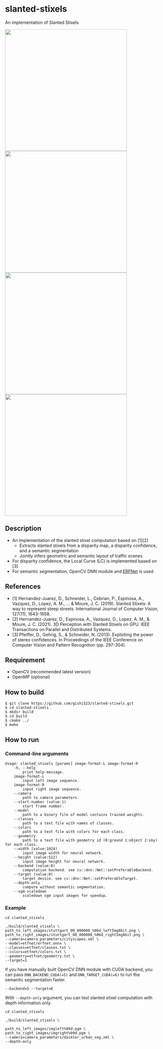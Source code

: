 # slanted-stixels
An implementation of Slanted Stixels

<img src=https://github.com/gishi523/slanted-stixels/wiki/images/depth_input.png width=400> <img src=https://github.com/gishi523/slanted-stixels/wiki/images/semantic_input.png width=400>  
<img src=https://github.com/gishi523/slanted-stixels/wiki/images/slanted_stixels_depth.png width=400> <img src=https://github.com/gishi523/slanted-stixels/wiki/images/slanted_stixels_semantic.png width=400>

## Description
- An implementation of the slanted stixel computation based on [1][2]
	- Extracts slanted stixels from a disparity map, a disparity confidence, and a semantic segmentation
	- Jointly infers geometric and semantic layout of traffic scenes
- For disparity confidence, the Local Curve (LC) is implemented based on [3]
- For semantic segmentation, OpenCV DNN module and [ERFNet](https://github.com/Eromera/erfnet_pytorch) is used

## References
- [1] Hernandez-Juarez, D., Schneider, L., Cebrian, P., Espinosa, A., Vazquez, D., López, A. M., ... & Moure, J. C. (2019). Slanted Stixels: A way to represent steep streets. International Journal of Computer Vision, 127(11), 1643-1658.
- [2] Hernandez-Juarez, D., Espinosa, A., Vazquez, D., Lopez, A. M., & Moure, J. C. (2021). 3D Perception with Slanted Stixels on GPU. IEEE Transactions on Parallel and Distributed Systems.
- [3] Pfeiffer, D., Gehrig, S., & Schneider, N. (2013). Exploiting the power of stereo confidences. In Proceedings of the IEEE Conference on Computer Vision and Pattern Recognition (pp. 297-304).

## Requirement
- OpenCV (recommended latest version)
- OpenMP (optional)

## How to build
```
$ git clone https://github.com/gishi523/slanted-stixels.git
$ cd slanted-stixels
$ mkdir build
$ cd build
$ cmake ../
$ make
```

## How to run
### Command-line arguments
```
Usage: slanted_stixels [params] image-format-L image-format-R
	-h, --help
		print help message.
	image-format-L
		input left image sequence.
	image-format-R
		input right image sequence.
	--camera
		path to camera parameters.
	--start-number (value:1)
	    start frame number.
	--model
	    path to a binary file of model contains trained weights.
	--classes
	    path to a text file with names of classes.
	--colors
	    path to a text file with colors for each class.
	--geometry
	    path to a text file with geometry id (0:ground 1:object 2:sky) for each class.
	--width (value:1024)
		input image width for neural network.
	--height (value:512)
	    input image height for neural network.
	--backend (value:0)
		computation backend. see cv::dnn::Net::setPreferableBackend.
	--target (value:0)
	    target device. see cv::dnn::Net::setPreferableTarget.
	--depth-only
		compute without semantic segmentation.
	--sgm-scaledown
        scaledown sgm input images for speedup.
```

### Example
```
cd slanted_stixels

./build/slanted_stixels \
path_to_left_images/stuttgart_00_000000_%06d_leftImg8bit.png \
path_to_right_images/stuttgart_00_000000_%06d_rightImg8bit.png \
--camera=camera_parameters/cityscapes.xml \
--model=etfnet/erfnet.onnx \
--classes=etfnet/classes.txt \
--colors=etfnet/colors.txt \
--geometry=etfnet/geometry.txt \
--target=1
```

If you have manually built OpenCV DNN module with CUDA backend,
you can pass `DNN_BACKEND_CUDA(=5)` and `DNN_TARGET_CUDA(=6)` to run the semantic segmentation faster.
```
--backend=5 --target=6
```

With `--depth-only` argument, you can test slanted stixel computation with depth information only.

```
cd slanted_stixels

./build/slanted_stixels \

path_to_left_images/imgleft%09d.pgm \
path_to_right_images/imgright%09d.pgm \
--camera=camera_parameters/daimler_urban_seg.xml \
--depth-only
```
